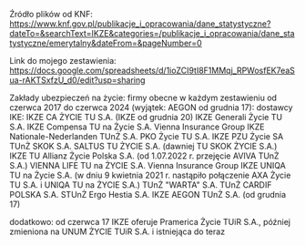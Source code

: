 
Źródło plików od KNF:
https://www.knf.gov.pl/publikacje_i_opracowania/dane_statystyczne?dateTo=&searchText=IKZE&categories=/publikacje_i_opracowania/dane_statystyczne/emerytalny&dateFrom=&pageNumber=0

Link do mojego zestawienia:
https://docs.google.com/spreadsheets/d/1ioZCI9tI8F1MMqj_RPWosfEK7eaSua-rAKTSxfzU_d0/edit?usp=sharing

Zakłady ubezpieczeń na życie:
firmy obecne w każdym zestawieniu od czerwca 2017 do czerwca 2024 (wyjątek: AEGON od grudnia 17):
dostawcy IKE:
IKZE CA ŻYCIE TU S.A. (IKZE od grudnia 20)
IKZE Generali Życie TU S.A.
IKZE Compensa TU na Życie S.A. Vienna Insurance Group
IKZE Nationale-Nederlanden TUnŻ S.A.
PKO Życie TU S.A.
IKZE PZU Życie SA
TUnŻ SKOK S.A.
SALTUS TU ŻYCIE S.A. (dawniej TU SKOK ŻYCIE S.A.)
IKZE TU Allianz Życie Polska S.A. (od 1.07.2022 r. przejęcie AVIVA TUnŻ S.A.)
VIENNA LIFE TU na ŻYCIE S.A. Vienna Insurance Group
IKZE UNIQA TU na Życie S.A. (w dniu 9 kwietnia 2021 r. nastąpiło połączenie AXA Życie TU S.A. i UNIQA TU na ŻYCIE S.A.)
TUnŻ "WARTA" S.A.
TUnŻ CARDIF POLSKA S.A.
STUnŻ Ergo Hestia S.A.
IKZE AEGON TUnŻ S.A. (od grudnia 17)

dodatkowo:
od czerwca 17 IKZE oferuje Pramerica Życie TUiR S.A.,
później zmieniona na UNUM ŻYCIE TUiR S.A. i istniejąca do teraz

